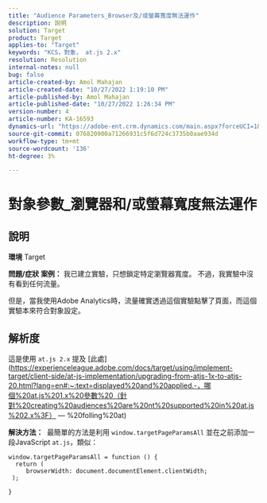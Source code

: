 ```yaml
---
title: "Audience Parameters_Browser及/或螢幕寬度無法運作"
description: 說明
solution: Target
product: Target
applies-to: "Target"
keywords: "KCS，對象， at.js 2.x"
resolution: Resolution
internal-notes: null
bug: false
article-created-by: Amol Mahajan
article-created-date: "10/27/2022 1:19:10 PM"
article-published-by: Amol Mahajan
article-published-date: "10/27/2022 1:26:34 PM"
version-number: 4
article-number: KA-16593
dynamics-url: "https://adobe-ent.crm.dynamics.com/main.aspx?forceUCI=1&pagetype=entityrecord&etn=knowledgearticle&id=20c534f0-f955-ed11-bba2-6045bd006793"
source-git-commit: 076820900a71266931c5f6d724c3735b0aae934d
workflow-type: tm+mt
source-wordcount: '136'
ht-degree: 3%

---
```


# 對象參數_瀏覽器和/或螢幕寬度無法運作

## 說明

<b>環境</b>
Target


<b>問題/症狀</b>
<b>案例：</b> 我已建立實驗，只想鎖定特定瀏覽器寬度。 不過，我實驗中沒有看到任何流量。

但是，當我使用Adobe Analytics時，流量確實透過這個實驗點擊了頁面，而這個實驗本來符合對象設定。


## 解析度


這是使用 `at.js 2.x` 提及 [此處](https://experienceleague.adobe.com/docs/target/using/implement-target/client-side/at-js-implementation/upgrading-from-atjs-1x-to-atjs-20.html?lang=en#:~:text=displayed%20and%20applied.-，哪個%20at.js%201.x%20參數%20（針對%20creating%20audiences%20are%20nt%20supported%20in%20at.js%202.x%3F） — %20folling%20at)

<b>解決方法：</b> 
最簡單的方法是利用 `window.targetPageParamsAll` 並在之前添加一段JavaScript `at.js`，類似：




```
window.targetPageParamsAll = function () {
  return (
     browserWidth: document.documentElement.clientWidth;
 );
```


`}`


